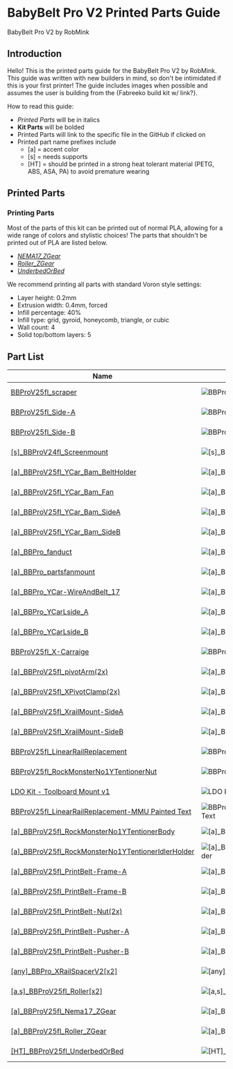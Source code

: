 # BabyBelt Pro V2 Printed Parts Guide
BabyBelt Pro V2 by RobMink

## Introduction
Hello! This is the printed parts guide for the BabyBelt Pro V2 by RobMink. 
This guide was written with new builders in mind, so don't be intimidated if this is your first printer! 
The guide includes images when possible and assumes the user is building from the {Fabreeko build kit w/ link?}. 

How to read this guide:
 - *Printed Parts* will be in italics
 - **Kit Parts** will be bolded
 - Printed Parts will link to the specific file in the GitHub if clicked on
 - Printed part name prefixes include
   - [a] = accent color
   - [s] = needs supports
   - [HT] = should be printed in a strong heat tolerant material (PETG, ABS, ASA, PA) to avoid premature wearing

## Printed Parts
### Printing Parts
Most of the parts of this kit can be printed out of normal PLA, allowing for a wide range of colors and stylistic choices! The parts that shouldn't be printed out of PLA are listed below. 

- [*NEMA17_ZGear*](../STLs/ZBeltDrive/[a]_BBProV25fl_Nema17_ZGear.stl)
- [*Roller_ZGear*](../STLs/ZBeltDrive/[a]_BBProV25fl_Roller_ZGear.stl)
- [*UnderbedOrBed*](../STLs/ZBeltDrive/[HT]_BBProV25fl_UnderbedOrBed.stl)

We recommend printing all parts with standard Voron style settings:

- Layer height: 0.2mm
- Extrusion width: 0.4mm, forced
- Infill percentage: 40%
- Infill type: grid, gyroid, honeycomb, triangle, or cubic
- Wall count: 4
- Solid top/bottom layers: 5


## Part List
|Name|Image|Area|Color|Supports|Material|Description
|-----|-----|-----|-----|-----|-----|-----
|[BBProV25fl_scraper](../STLs/Frame/BBProV25fl_scraper.stl)|![BBProV25fl_scraper](./images/printed_parts/Frame/BBProV25fl_scraper.jpg)|Frame|Main|No|PLA or Better|
|[BBProV25fl_Side-A](../STLs/Frame/BBProV25fl_Side-A.stl)|![BBProV25fl_Side-A](./images/printed_parts/Frame/BBProV25fl_Side-A.jpg)|Frame|Main|No|PLA or Better|
|[BBProV25fl_Side-B](../STLs/Frame/BBProV25fl_Side-B.stl)|![BBProV25fl_Side-B](./images/printed_parts/Frame/BBProV25fl_Side-B.jpg)|Frame|Main|No|PLA or Better|
|[[s]_BBProV24fl_Screenmount](../STLs/Frame/[s]_BBProV24fl_Screenmount.stl)|![[s]_BBProV24fl_Screenmount](./images/printed_parts/Frame/[s]_BBProV24fl_Screenmount.jpg)|Frame|Main|Yes|PLA or Better|
|[[a]_BBProV25fl_YCar_Bam_BeltHolder](../STLs/Gantry/Carriage/Bambu/[a]_BBProV25fl_YCar_Bam_BeltHolder.stl)|![[a]_BBProV25fl_YCar_Bam_BeltHolder](./images/printed_parts/Gantry/Carriage/Bambu/[a]_BBProV25fl_YCar_Bam_BeltHolder.jpg)|Gantry/Carriage/Bambu|Accent|No|PLA or Better|
|[[a]_BBProV25fl_YCar_Bam_Fan](../STLs/Gantry/Carriage/Bambu/[a]_BBProV25fl_YCar_Bam_Fan.stl)|![[a]_BBProV25fl_YCar_Bam_Fan](./images/printed_parts/Gantry/Carriage/Bambu/[a]_BBProV25fl_YCar_Bam_Fan.jpg)|Gantry/Carriage/Bambu|Accent|No|PLA or Better|
|[[a]_BBProV25fl_YCar_Bam_SideA](../STLs/Gantry/Carriage/Bambu/[a]_BBProV25fl_YCar_Bam_SideA.stl)|![[a]_BBProV25fl_YCar_Bam_SideA](./images/printed_parts/Gantry/Carriage/Bambu/[a]_BBProV25fl_YCar_Bam_SideA.jpg)|Gantry/Carriage/Bambu|Accent|No|PLA or Better|
|[[a]_BBProV25fl_YCar_Bam_SideB](../STLs/Gantry/Carriage/Bambu/[a]_BBProV25fl_YCar_Bam_SideB.stl)|![[a]_BBProV25fl_YCar_Bam_SideB](./images/printed_parts/Gantry/Carriage/Bambu/[a]_BBProV25fl_YCar_Bam_SideB.jpg)|Gantry/Carriage/Bambu|Accent|No|PLA or Better|
|[[a]_BBPro_fanduct](../STLs/Gantry/Carriage/Revo/[a]_BBPro_fanduct.stl)|![[a]_BBPro_fanduct](./images/printed_parts/Gantry/Carriage/Revo/[a]_BBPro_fanduct.jpg)|Gantry/Carriage/Revo|Accent|No|PLA or Better|
|[[a]_BBPro_partsfanmount](../STLs/Gantry/Carriage/Revo/[a]_BBPro_partsfanmount.stl)|![[a]_BBPro_partsfanmount](./images/printed_parts/Gantry/Carriage/Revo/[a]_BBPro_partsfanmount.jpg)|Gantry/Carriage/Revo|Accent|No|PLA or Better|
|[[a]_BBPro_YCar-WireAndBelt_17](../STLs/Gantry/Carriage/Revo/[a]_BBPro_YCar-WireAndBelt_17.stl)|![[a]_BBPro_YCar-WireAndBelt_17](./images/printed_parts/Gantry/Carriage/Revo/[a]_BBPro_YCar-WireAndBelt_17.jpg)|Gantry/Carriage/Revo|Accent|No|PLA or Better|
|[[a]_BBPro_YCarLside_A](../STLs/Gantry/Carriage/Revo/[a]_BBPro_YCarLside_A.stl)|![[a]_BBPro_YCarLside_A](./images/printed_parts/Gantry/Carriage/Revo/[a]_BBPro_YCarLside_A.jpg)|Gantry/Carriage/Revo|Accent|No|PLA or Better|
|[[a]_BBPro_YCarLside_B](../STLs/Gantry/Carriage/Revo/[a]_BBPro_YCarLside_B.stl)|![[a]_BBPro_YCarLside_B](./images/printed_parts/Gantry/Carriage/Revo/[a]_BBPro_YCarLside_B.jpg)|Gantry/Carriage/Revo|Accent|No|PLA or Better|
|[BBProV25fl_X-Carraige](../STLs/Gantry/X/BBProV25fl_X-Carraige.stl)|![BBProV25fl_X-Carraige](./images/printed_parts/Gantry/X/BBProV25fl_X-Carraige.jpg)|Gantry/X|Main|No|PLA or Better|
|[[a]_BBProV25fl_pivotArm(2x)](../STLs/Gantry/X/[a]_BBProV25fl_pivotArm(2x).stl)|![[a]_BBProV25fl_pivotArm(2x)](./images/printed_parts/Gantry/X/[a]_BBProV25fl_pivotArm(2x).jpg)|Gantry/X|Accent|No|PLA or Better|
|[[a]_BBProV25fl_XPivotClamp(2x)](../STLs/Gantry/X/[a]_BBProV25fl_XPivotClamp(2x).stl)|![[a]_BBProV25fl_XPivotClamp(2x)](./images/printed_parts/Gantry/X/[a]_BBProV25fl_XPivotClamp(2x).jpg)|Gantry/X|Accent|No|PLA or Better|
|[[a]_BBProV25fl_XrailMount-SideA](../STLs/Gantry/X/[a]_BBProV25fl_XrailMount-SideA.stl)|![[a]_BBProV25fl_XrailMount-SideA](./images/printed_parts/Gantry/X/[a]_BBProV25fl_XrailMount-SideA.jpg)|Gantry/X|Accent|No|PLA or Better|
|[[a]_BBProV25fl_XrailMount-SideB](../STLs/Gantry/X/[a]_BBProV25fl_XrailMount-SideB.stl)|![[a]_BBProV25fl_XrailMount-SideB](./images/printed_parts/Gantry/X/[a]_BBProV25fl_XrailMount-SideB.jpg)|Gantry/X|Accent|No|PLA or Better|
|[BBProV25fl_LinearRailReplacement](../STLs/Gantry/Y/BBProV25fl_LinearRailReplacement.stl)|![BBProV25fl_LinearRailReplacement](./images/printed_parts/Gantry/Y/BBProV25fl_LinearRailReplacement.jpg)|Gantry/Y|Main|No|PLA or Better|
|[BBProV25fl_RockMonsterNo1YTentionerNut](../STLs/Gantry/Y/BBProV25fl_RockMonsterNo1YTentionerNut.stl)|![BBProV25fl_RockMonsterNo1YTentionerNut](./images/printed_parts/Gantry/Y/BBProV25fl_RockMonsterNo1YTentionerNut.jpg)|Gantry/Y|Main|No|PLA or Better|
|[LDO Kit - Toolboard Mount v1](../STLs/Gantry/Y/LDO%20Kit%20-%20Toolboard%20Mount%20v1.stl)|![LDO Kit - Toolboard Mount v1](./images/printed_parts/Gantry/Y/LDO%20Kit%20-%20Toolboard%20Mount%20v1.jpg)|Gantry/Y|Main|No|PLA or Better|
|[BBProV25fl_LinearRailReplacement-MMU Painted Text](../STLs/Gantry/Y/MMU%20&%20AMS/BBProV25fl_LinearRailReplacement-MMU%20Painted%20Text.3mf)|![BBProV25fl_LinearRailReplacement-MMU Painted Text](./images/printed_parts/Gantry/Y/MMU%20&%20AMS/BBProV25fl_LinearRailReplacement-MMU%20Painted%20Text.3mf)|Gantry/Y/MMU & AMS|Main|No|PLA or Better|
|[[a]_BBProV25fl_RockMonsterNo1YTentionerBody](../STLs/Gantry/Y/[a]_BBProV25fl_RockMonsterNo1YTentionerBody.stl)|![[a]_BBProV25fl_RockMonsterNo1YTentionerBody](./images/printed_parts/Gantry/Y/[a]_BBProV25fl_RockMonsterNo1YTentionerBody.jpg)|Gantry/Y|Accent|No|PLA or Better|
|[[a]_BBProV25fl_RockMonsterNo1YTentionerIdlerHolder](../STLs/Gantry/Y/[a]_BBProV25fl_RockMonsterNo1YTentionerIdlerHolder.stl)|![[a]_BBProV25fl_RockMonsterNo1YTentionerIdlerHolder](./images/printed_parts/Gantry/Y/[a]_BBProV25fl_RockMonsterNo1YTentionerIdlerHolder.jpg)|Gantry/Y|Accent|No|PLA or Better|
|[[a]_BBProV25fl_PrintBelt-Frame-A](../STLs/PrintBelt/[a]_BBProV25fl_PrintBelt-Frame-A.stl)|![[a]_BBProV25fl_PrintBelt-Frame-A](./images/printed_parts/PrintBelt/[a]_BBProV25fl_PrintBelt-Frame-A.jpg)|PrintBelt|Accent|No|PLA or Better|
|[[a]_BBProV25fl_PrintBelt-Frame-B](../STLs/PrintBelt/[a]_BBProV25fl_PrintBelt-Frame-B.stl)|![[a]_BBProV25fl_PrintBelt-Frame-B](./images/printed_parts/PrintBelt/[a]_BBProV25fl_PrintBelt-Frame-B.jpg)|PrintBelt|Accent|No|PLA or Better|
|[[a]_BBProV25fl_PrintBelt-Nut(2x)](../STLs/PrintBelt/[a]_BBProV25fl_PrintBelt-Nut(2x).stl)|![[a]_BBProV25fl_PrintBelt-Nut(2x)](./images/printed_parts/PrintBelt/[a]_BBProV25fl_PrintBelt-Nut(2x).jpg)|PrintBelt|Accent|No|PLA or Better|
|[[a]_BBProV25fl_PrintBelt-Pusher-A](../STLs/PrintBelt/[a]_BBProV25fl_PrintBelt-Pusher-A.stl)|![[a]_BBProV25fl_PrintBelt-Pusher-A](./images/printed_parts/PrintBelt/[a]_BBProV25fl_PrintBelt-Pusher-A.jpg)|PrintBelt|Accent|No|PLA or Better|
|[[a]_BBProV25fl_PrintBelt-Pusher-B](../STLs/PrintBelt/[a]_BBProV25fl_PrintBelt-Pusher-B.stl)|![[a]_BBProV25fl_PrintBelt-Pusher-B](./images/printed_parts/PrintBelt/[a]_BBProV25fl_PrintBelt-Pusher-B.jpg)|PrintBelt|Accent|No|PLA or Better|
|[[any]_BBPro_XRailSpacerV2[x2]](../STLs/Tools/[any]_BBPro_XRailSpacerV2[x2].stl)|![[any]_BBPro_XRailSpacerV2[x2]](./images/printed_parts/Tools/[any]_BBPro_XRailSpacerV2[x2].jpg)|Tools|Accent|No|PLA or Better|
|[[a,s]_BBProV25fl_Roller[x2]](../STLs/ZBeltDrive/[a,s]_BBProV25fl_Roller[x2].stl)|![[a,s]_BBProV25fl_Roller[x2]](./images/printed_parts/ZBeltDrive/[a,s]_BBProV25fl_Roller[x2].jpg)|ZBeltDrive|Accent|Yes|PLA or Better|
|[[a]_BBProV25fl_Nema17_ZGear](../STLs/ZBeltDrive/[a]_BBProV25fl_Nema17_ZGear.stl)|![[a]_BBProV25fl_Nema17_ZGear](./images/printed_parts/ZBeltDrive/[a]_BBProV25fl_Nema17_ZGear.jpg)|ZBeltDrive|Accent|No|PLA or Better|
|[[a]_BBProV25fl_Roller_ZGear](../STLs/ZBeltDrive/[a]_BBProV25fl_Roller_ZGear.stl)|![[a]_BBProV25fl_Roller_ZGear](./images/printed_parts/ZBeltDrive/[a]_BBProV25fl_Roller_ZGear.jpg)|ZBeltDrive|Accent|No|PLA or Better|
|[[HT]_BBProV25fl_UnderbedOrBed](../STLs/ZBeltDrive/[HT]_BBProV25fl_UnderbedOrBed.stl)|![[HT]_BBProV25fl_UnderbedOrBed](./images/printed_parts/ZBeltDrive/[HT]_BBProV25fl_UnderbedOrBed.jpg)|ZBeltDrive|Main|No|PLA or Better|

